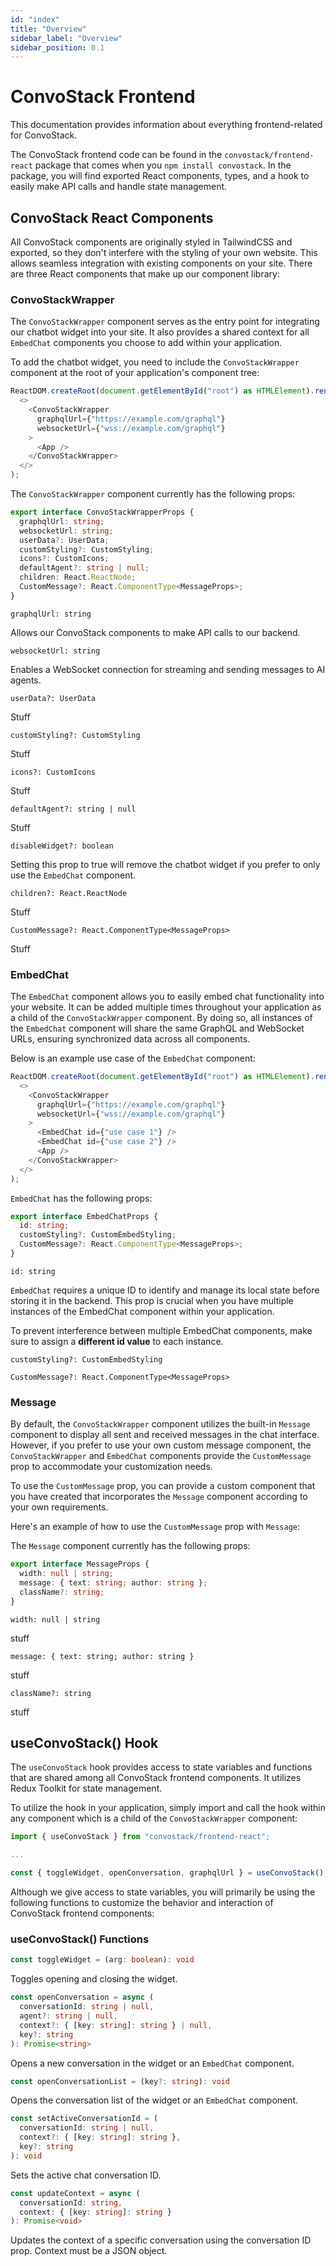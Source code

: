 ```yaml
---
id: "index"
title: "Overview"
sidebar_label: "Overview"
sidebar_position: 0.1
---
```


# ConvoStack Frontend

This documentation provides information about everything frontend-related for ConvoStack.

The ConvoStack frontend code can be found in the `convostack/frontend-react` package that comes when you `npm install convostack`. In the package, you will find exported React components, types, and a hook to easily make API calls and handle state management.

## ConvoStack React Components

All ConvoStack components are originally styled in TailwindCSS and exported, so they don't interfere with the styling of your own website. This allows seamless integration with existing components on your site. There are three React components that make up our component library:

### ConvoStackWrapper

The `ConvoStackWrapper` component serves as the entry point for integrating our chatbot widget into your site. It also provides a shared context for all `EmbedChat` components you choose to add within your application.

To add the chatbot widget, you need to include the `ConvoStackWrapper` component at the root of your application's component tree:

```typescript
ReactDOM.createRoot(document.getElementById("root") as HTMLElement).render(
  <>
    <ConvoStackWrapper
      graphqlUrl={"https://example.com/graphql"}
      websocketUrl={"wss://example.com/graphql"}
    >
      <App />
    </ConvoStackWrapper>
  </>
);
```

The `ConvoStackWrapper` component currently has the following props:

```typescript
export interface ConvoStackWrapperProps {
  graphqlUrl: string;
  websocketUrl: string;
  userData?: UserData;
  customStyling?: CustomStyling;
  icons?: CustomIcons;
  defaultAgent?: string | null;
  children: React.ReactNode;
  CustomMessage?: React.ComponentType<MessageProps>;
}
```

`graphqlUrl: string`

Allows our ConvoStack components to make API calls to our backend.

`websocketUrl: string`

Enables a WebSocket connection for streaming and sending messages to AI agents.

`userData?: UserData`

Stuff

`customStyling?: CustomStyling`

Stuff

`icons?: CustomIcons`

Stuff

`defaultAgent?: string | null`

Stuff

`disableWidget?: boolean`

Setting this prop to true will remove the chatbot widget if you prefer to only use the `EmbedChat` component.

`children?: React.ReactNode`

Stuff

`CustomMessage?: React.ComponentType<MessageProps>`

Stuff

### EmbedChat

The `EmbedChat` component allows you to easily embed chat functionality into your website. It can be added multiple times throughout your application as a child of the `ConvoStackWrapper` component. By doing so, all instances of the `EmbedChat` component will share the same GraphQL and WebSocket URLs, ensuring synchronized data across all components.

Below is an example use case of the `EmbedChat` component:

```typescript
ReactDOM.createRoot(document.getElementById("root") as HTMLElement).render(
  <>
    <ConvoStackWrapper
      graphqlUrl={"https://example.com/graphql"}
      websocketUrl={"wss://example.com/graphql"}
    >
      <EmbedChat id={"use case 1"} />
      <EmbedChat id={"use case 2"} />
      <App />
    </ConvoStackWrapper>
  </>
);
```

`EmbedChat` has the following props:

```typescript
export interface EmbedChatProps {
  id: string;
  customStyling?: CustomEmbedStyling;
  CustomMessage?: React.ComponentType<MessageProps>;
}
```

`id: string`

`EmbedChat` requires a unique ID to identify and manage its local state before storing it in the backend. This prop is crucial when you have multiple instances of the EmbedChat component within your application.

To prevent interference between multiple EmbedChat components, make sure to assign a **different id value** to each instance.

`customStyling?: CustomEmbedStyling`

`CustomMessage?: React.ComponentType<MessageProps>`

### Message

By default, the `ConvoStackWrapper` component utilizes the built-in `Message` component to display all sent and received messages in the chat interface. However, if you prefer to use your own custom message component, the `ConvoStackWrapper` and `EmbedChat` components provide the `CustomMessage` prop to accommodate your customization needs.

To use the `CustomMessage` prop, you can provide a custom component that you have created that incorporates the `Message` component according to your own requirements.

Here's an example of how to use the `CustomMessage` prop with `Message`:

The `Message` component currently has the following props:

```typescript
export interface MessageProps {
  width: null | string;
  message: { text: string; author: string };
  className?: string;
}
```

`width: null | string`

stuff

`message: { text: string; author: string }`

stuff

`className?: string`

stuff

## useConvoStack() Hook

The `useConvoStack` hook provides access to state variables and functions that are shared among all ConvoStack frontend components. It utilizes Redux Toolkit for state management.

To utilize the hook in your application, simply import and call the hook within any component which is a child of the `ConvoStackWrapper` component:

```typescript
import { useConvoStack } from "convostack/frontend-react";

...

const { toggleWidget, openConversation, graphqlUrl } = useConvoStack();
```

Although we give access to state variables, you will primarily be using the following functions to customize the behavior and interaction of ConvoStack frontend components:

### useConvoStack() Functions

```typescript
const toggleWidget = (arg: boolean): void
```

Toggles opening and closing the widget.

```typescript
const openConversation = async (
  conversationId: string | null,
  agent?: string | null,
  context?: { [key: string]: string } | null,
  key?: string
): Promise<string>
```

Opens a new conversation in the widget or an `EmbedChat` component.

```typescript
const openConversationList = (key?: string): void
```

Opens the conversation list of the widget or an `EmbedChat` component.

```typescript
const setActiveConversationId = (
  conversationId: string | null,
  context?: { [key: string]: string },
  key?: string
): void
```

Sets the active chat conversation ID.

```typescript
const updateContext = async (
  conversationId: string,
  context: { [key: string]: string }
): Promise<void>
```

Updates the context of a specific conversation using the conversation ID prop. Context must be a JSON object.

